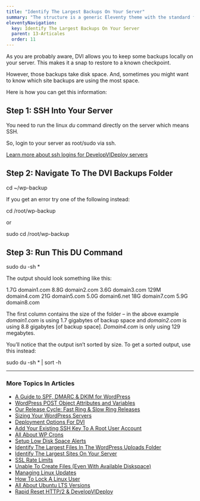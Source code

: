 ```yaml
---
title: "Identify The Largest Backups On Your Server"
summary: "The structure is a generic Eleventy theme with the standard folder and file names."
eleventyNavigation:
  key: Identify The Largest Backups On Your Server
  parent: 13-Articales
  order: 11
---
```

As you are probably aware, DVI allows you to keep some backups locally on your server. This makes it a snap to restore to a known checkpoint.

However, those backups take disk space. And, sometimes you might want to know which site backups are using the most space.

Here is how you can get this information:

## Step 1: SSH Into Your Server

You need to run the linux _du_ command directly on the server which means SSH.

So, login to your server as root/sudo via ssh.

[Learn more about ssh logins for DevelopVIDeploy servers](https://web.archive.org/web/20240420011427/https://wpclouddeploy.com/documentation/wpcloud-deploy-admin/how-to-login-to-your-server-via-ssh/)

## Step 2: Navigate To The DVI Backups Folder

cd ~/wp-backup

If you get an error try one of the following instead:

cd /root/wp-backup

or

sudo cd /root/wp-backup

## Step 3: Run This DU Command

sudo du -sh \*

The output should look something like this:

1.7G domain1.com
8.8G domain2.com
3.6G domain3.com
129M domain4.com
21G  domain5.com
5.0G domain6.net
18G  domain7.com
5.9G domain8.com

The first column contains the size of the folder – in the above example _domain1.com_ is using 1.7 gigabytes of backup space and _domain2.com_ is using 8.8 gigabytes \[of backup space\]. _Domain4.com_ is only using 129 megabytes.

You’ll notice that the output isn’t sorted by size. To get a sorted output, use this instead:

sudo du -sh \* | sort -h

- - -

### More Topics In Articles

*   [A Guide to SPF, DMARC & DKIM for WordPress](https://web.archive.org/web/20240420011427/https://wpclouddeploy.com/documentation/articles-parent/a-guide-to-spf-dmarc-dkim-for-wordpress/)
*   [WordPress POST Object Attributes and Variables](https://web.archive.org/web/20240420011427/https://wpclouddeploy.com/documentation/articles-parent/wordpress-post-object-attributes-and-variables/)
*   [Our Release Cycle: Fast Ring & Slow Ring Releases](https://web.archive.org/web/20240420011427/https://wpclouddeploy.com/documentation/articles-parent/our-release-cycle-fast-ring-slow-ring-releases/)
*   [Sizing Your WordPress Servers](https://web.archive.org/web/20240420011427/https://wpclouddeploy.com/documentation/articles-parent/sizing-your-wordpress-servers/)
*   [Deployment Options For DVI](https://web.archive.org/web/20240420011427/https://wpclouddeploy.com/documentation/articles-parent/deployment-options-for-wpcd/)
*   [Add Your Existing SSH Key To A Root User Account](https://web.archive.org/web/20240420011427/https://wpclouddeploy.com/documentation/articles-parent/add-your-existing-ssh-to-a-root-user-account/)
*   [All About WP Crons](https://web.archive.org/web/20240420011427/https://wpclouddeploy.com/documentation/articles-parent/all-about-wp-crons/)
*   [Setup Low Disk Space Alerts](https://web.archive.org/web/20240420011427/https://wpclouddeploy.com/documentation/articles-parent/setup-low-disk-space-alerts/)
*   [Identify The Largest Files In The WordPress Uploads Folder](https://web.archive.org/web/20240420011427/https://wpclouddeploy.com/documentation/articles-parent/identify-the-largest-files-in-the-wordpress-uploads-folder/)
*   [Identify The Largest Sites On Your Server](https://web.archive.org/web/20240420011427/https://wpclouddeploy.com/documentation/articles-parent/identify-the-largest-sites-on-your-server/)
*   [SSL Rate Limits](https://web.archive.org/web/20240420011427/https://wpclouddeploy.com/documentation/articles-parent/ssl-rate-limits/)
*   [Unable To Create Files (Even With Available Diskspace)](https://web.archive.org/web/20240420011427/https://wpclouddeploy.com/documentation/articles-parent/unable-to-create-files-even-with-available-diskspace/)
*   [Managing Linux Updates](https://web.archive.org/web/20240420011427/https://wpclouddeploy.com/documentation/articles-parent/managing-linux-updates/)
*   [How To Lock A Linux User](https://web.archive.org/web/20240420011427/https://wpclouddeploy.com/documentation/articles-parent/how-to-lock-a-linux-user/)
*   [All About Ubuntu LTS Versions](https://web.archive.org/web/20240420011427/https://wpclouddeploy.com/documentation/articles-parent/all-about-ubuntu-lts-versions/)
*   [Rapid Reset HTTP/2 & DevelopVIDeploy](https://web.archive.org/web/20240420011427/https://wpclouddeploy.com/documentation/articles-parent/rapid-reset-http-2-wpclouddeploy/)
